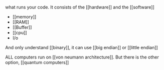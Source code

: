 what runs your code. It consists of the [[hardware]] and the [[software]]
- [[memory]]
- [[RAM]]
- [[Buffer]]
- [[cpu]]
- I/o

And only understand [[binary]], it can use [[big endian]] or [[little endian]]

ALL computers run on [[von neumann architecture]]. But there is the other option, [[quantum computers]]

